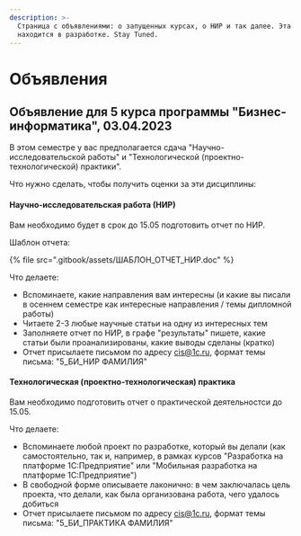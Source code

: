 ```yaml
---
description: >-
  Страница с объявлениями: о запущенных курсах, о НИР и так далее. Эта страница
  находится в разработке. Stay Tuned.
---
```


# Объявления

## Объявление для 5 курса программы "Бизнес-информатика", 03.04.2023

В этом семестре у вас предполагается сдача "Научно-исследовательской работы" и "Технологической (проектно-технологической) практики".

Что нужно сделать, чтобы получить оценки за эти дисциплины:

#### Научно-исследовательская работа (НИР)

Вам необходимо будет в срок до 15.05 подготовить отчет по НИР.

Шаблон отчета:

{% file src=".gitbook/assets/ШАБЛОН_ОТЧЕТ_НИР.doc" %}

Что делаете:&#x20;

* Вспоминаете, какие направления вам интересны (и какие вы писали в осеннем семестре как интересные направления / темы дипломной работы)
* Читаете 2-3 любые научные статьи на одну из интересных тем
* Заполняете отчет по НИР, в графе "результаты" пишете, какие статьи были проанализированы, какие выводы сделаны (кратко)
* Отчет присылаете письмом по адресу cis@1c.ru, формат темы письма: "5\_БИ\_НИР ФАМИЛИЯ"

#### Технологическая (проектно-технологическая) практика

Вам необходимо подготовить отчет о практической деятельностси до 15.05.

Что делаете:

* Вспоминаете любой проект по разработке, который вы делали (как самостоятельно, так и, например, в рамках курсов "Разработка на платформе 1С:Предприятие" или "Мобильная разработка на платформе 1С:Предприятие")
* В свободной форме описываете лаконично: в чем заключалась цель проекта, что делали, как была организована работа, чего удалось добиться
* Отчет присылаете письмом по адресу cis@1c.ru, формат темы письма: "5\_БИ\_ПРАКТИКА ФАМИЛИЯ"
